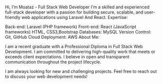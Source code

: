 Hi, I’m Moataz - Full Stack Web Developer I'm a skilled and experienced full-stack developer with a passion for building secure, scalable, and user-friendly web applications using Laravel And React. Expertise:

Back-end: Laravel (PHP framework) Front-end: React (JavaScript frameworks) HTML, CSS3,Bootstrap Databases: MySQL Version Control: Git, GitHub Cloud Deployment: AWS About Me:

I am a recent graduate with a Professional Diploma in Full Stack Web Development. I am committed to delivering high-quality work that meets or exceeds client expectations. I believe in open and transparent communication throughout the project lifecycle.

I am always looking for new and challenging projects. Feel free to reach out to discuss your web development needs!
